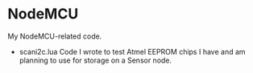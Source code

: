 # NodeMCU
My NodeMCU-related code.

* scani2c.lua
  Code I wrote to test Atmel EEPROM chips I have and am planning to use for storage on a Sensor node.
